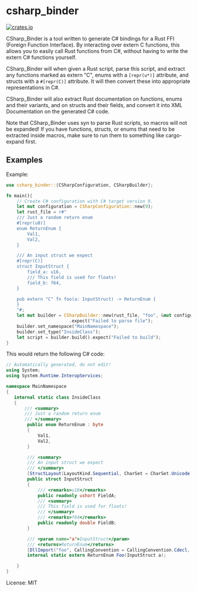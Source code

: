 # csharp_binder

[![crates.io](https://img.shields.io/crates/v/csharp_binder.svg)](https://crates.io/crates/csharp_binder)

CSharp_Binder is a tool written to generate C# bindings for a Rust FFI (Foreign Function Interface).
By interacting over extern C functions, this allows you to easily call Rust functions from C#,
without having to write the extern C# functions yourself.

CSharp_Binder will when given a Rust script, parse this script, and extract any functions marked as
extern "C", enums with a ``[repr(u*)]`` attribute, and structs with a ``#[repr(C)]`` attribute. It
will then convert these into appropriate representations in C#.

CSharp_Binder will also extract Rust documentation on functions, enums and their variants, and
on structs and their fields, and convert it into XML Documentation on the generated C# code.

Note that CSharp_Binder uses syn to parse Rust scripts, so macros will not be expanded! If you
have functions, structs, or enums that need to be extracted inside macros, make sure to run them
to something like cargo-expand first.

## Examples

Example:
```rust
use csharp_binder::{CSharpConfiguration, CSharpBuilder};

fn main(){
    // Create C# configuration with C# target version 9.
    let mut configuration = CSharpConfiguration::new(9);
    let rust_file = r#"
    /// Just a random return enum
    #[repr(u8)]
    enum ReturnEnum {
        Val1,
        Val2,
    }

    /// An input struct we expect
    #[repr(C)]
    struct InputStruct {
        field_a: u16,
        /// This field is used for floats!
        field_b: f64,
    }

    pub extern "C" fn foo(a: InputStruct) -> ReturnEnum {
    }
    "#;
    let mut builder = CSharpBuilder::new(rust_file, "foo", &mut configuration)
                        .expect("Failed to parse file");
    builder.set_namespace("MainNamespace");
    builder.set_type("InsideClass");
    let script = builder.build().expect("Failed to build");
}
```

This would return the following C# code:

```cs
// Automatically generated, do not edit!
using System;
using System.Runtime.InteropServices;

namespace MainNamespace
{
   internal static class InsideClass
   {
       /// <summary>
       /// Just a random return enum
       /// </summary>
        public enum ReturnEnum : byte
        {
            Val1,
            Val2,
        }

        /// <summary>
        /// An input struct we expect
        /// </summary>
        [StructLayout(LayoutKind.Sequential, CharSet = CharSet.Unicode)]
        public struct InputStruct
        {
            /// <remarks>u16</remarks>
            public readonly ushort FieldA;
            /// <summary>
            /// This field is used for floats!
            /// </summary>
            /// <remarks>f64</remarks>
            public readonly double FieldB;
        }

        /// <param name="a">InputStruct</param>
        /// <returns>ReturnEnum</returns>
        [DllImport("foo", CallingConvention = CallingConvention.Cdecl, EntryPoint="foo")]
        internal static extern ReturnEnum Foo(InputStruct a);

    }
}
```


License: MIT
